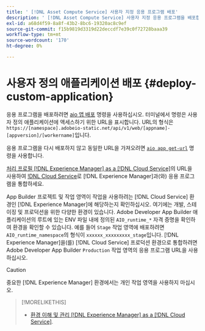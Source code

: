 ```yaml
---
title: ' [!DNL Asset Compute Service] 사용자 지정 응용 프로그램 배포'
description: ' [!DNL Asset Compute Service] 사용자 지정 응용 프로그램을 배포합니다.'
exl-id: a68d4f59-8a8f-43b2-8bc6-19320ac8c9ef
source-git-commit: f15b9819d3319d22deccdf7e39c0f72728baaa39
workflow-type: tm+mt
source-wordcount: '170'
ht-degree: 0%

---
```


# 사용자 정의 애플리케이션 배포 {#deploy-custom-application}

응용 프로그램을 배포하려면 [aio 앱 배포](https://github.com/adobe/aio-cli#aio-appdeploy) 명령을 사용하십시오. 터미널에서 명령은 사용자 정의 애플리케이션에 액세스하기 위한 URL을 표시합니다. URL의 형식은 `https://[namespace].adobeio-static.net/api/v1/web/[appname]-[appversion]/[workername]`입니다.

응용 프로그램을 다시 배포하지 않고 동일한 URL을 가져오려면 [`aio app get-url`](https://github.com/adobe/aio-cli#aio-app-get-url-action) 명령을 사용합니다.

[처리 프로필  [!DNL Experience Manager] as a [!DNL Cloud Service]](https://experienceleague.adobe.com/ko/docs/experience-manager-cloud-service/content/assets/manage/asset-microservices-configure-and-use)의 URL을 사용하여 [!DNL Cloud Service](으)로 [!DNL Experience Manager]과(와) 응용 프로그램을 통합하세요.

App Builder 프로젝트 및 작업 영역이 작업을 사용하려는 [!DNL Cloud Service] 환경인 [!DNL Experience Manager]에 해당하는지 확인하십시오. 여기에는 개발, 스테이징 및 프로덕션을 위한 다양한 환경이 있습니다. Adobe Developer App Builder 애플리케이션의 루트에 있는 ENV 파일 내에 정의된 `AIO_runtime_*` 자격 증명을 확인하여 환경을 확인할 수 있습니다. 예를 들어 `Stage` 작업 영역에 배포하려면 `AIO_runtime_namespace`의 형식이 `xxxxxx_xxxxxxxxx_stage`입니다. [!DNL Experience Manager]을(를) [!DNL Cloud Service] 프로덕션 환경으로 통합하려면 Adobe Developer App Builder `Production` 작업 영역의 응용 프로그램 URL을 사용하십시오.

>[!CAUTION]
>
>중요한 [!DNL Experience Manager] 환경에서는 개인 작업 영역을 사용하지 마십시오.

>[!MORELIKETHIS]
>
>* [환경 이해 및 관리 [!DNL Experience Manager] as a [!DNL Cloud Service]](https://experienceleague.adobe.com/en/docs/experience-manager-cloud-service/content/implementing/using-cloud-manager/manage-environments).
